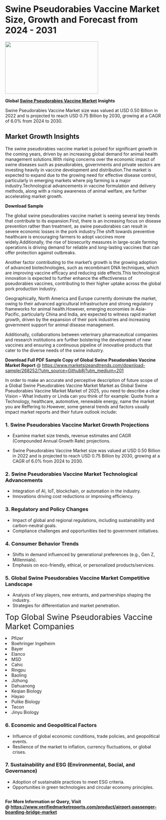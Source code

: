 <H1>Swine Pseudorabies Vaccine Market Size, Growth and Forecast from 2024 - 2031</H1><img class="aligncenter size-medium wp-image-584254" src="https://thirdeyenews.in/wp-content/uploads/2024/09/Global-Market-Research-300x168.jpeg" alt="" width="300" height="168" /><p><strong>Global&nbsp;<a href="https://www.marketsizeandtrends.com/download-sample/268252/?utm_source=Github8j?utm_medium=201">Swine Pseudorabies Vaccine Market</a> Insights</strong></p><p>Swine Pseudorabies Vaccine Market size was valued at USD 0.50 Billion in 2022 and is projected to reach USD 0.75 Billion by 2030, growing at a CAGR of 6.0% from 2024 to 2030.</p><p><h2>Market Growth Insights</h2> <p>The swine pseudorabies vaccine market is poised for significant growth in the coming years, driven by an increasing global demand for animal health management solutions.With rising concerns over the economic impact of swine diseases such as pseudorabies, governments and private sectors are investing heavily in vaccine development and distribution.The market is expected to expand due to the growing need for effective disease control, particularly in emerging markets where pig farming is a major industry.Technological advancements in vaccine formulation and delivery methods, along with a rising awareness of animal welfare, are further accelerating market growth.</p> <p><strong>Download Sample</strong></p> <p>The global swine pseudorabies vaccine market is seeing several key trends that contribute to its expansion.First, there is an increasing focus on disease prevention rather than treatment, as swine pseudorabies can result in severe economic losses in the pork industry.The shift towards preventive healthcare is encouraging farmers to adopt vaccines more widely.Additionally, the rise of biosecurity measures in large-scale farming operations is driving demand for reliable and long-lasting vaccines that can offer protection against outbreaks.</p> <p>Another factor contributing to the market’s growth is the growing adoption of advanced biotechnologies, such as recombinant DNA techniques, which are improving vaccine efficacy and reducing side effects.This technological innovation is expected to further enhance the effectiveness of pseudorabies vaccines, contributing to their higher uptake across the global pork production industry.</p> <p>Geographically, North America and Europe currently dominate the market, owing to their advanced agricultural infrastructure and strong regulatory frameworks for animal health.However, emerging economies in Asia-Pacific, particularly China and India, are expected to witness rapid market growth, driven by the expansion of their pork industries and increasing government support for animal disease management.</p> <p>Additionally, collaborations between veterinary pharmaceutical companies and research institutions are further bolstering the development of new vaccines and ensuring a continuous pipeline of innovative products that cater to the diverse needs of the swine industry.</p> <p><span class=""><strong>Download Full PDF Sample Copy of Global Swine Pseudorabies Vaccine Market Report</strong> @ <a href="https://www.marketsizeandtrends.com/download-sample/268252/?utm_source=Github8j?utm_medium=201" target="_blank">https://www.marketsizeandtrends.com/download-sample/268252/?utm_source=Github8j?utm_medium=201</a></span></p><p>In order to make an accurate and perceptive description of future scope of a Global&nbsp;Swine Pseudorabies Vaccine Market Market as Global&nbsp;Swine Pseudorabies Vaccine Market Market of 2025, you need to describe a clear Vision &ndash; What Industry or Linda can you think of for example: Quote from a Technology, healthcare, automotive, renewable energy, name the market you are Reffering to.However, some general trends and factors usually impact market reports and their future outlook include:</p><h3>1.&nbsp;<strong>Swine Pseudorabies Vaccine Market Growth Projections</strong></h3><ul><li>Examine market size trends, revenue estimates and CAGR (Compounded Annual Growth Rate) projections.</li><li><p>Swine Pseudorabies Vaccine Market size was valued at USD 0.50 Billion in 2022 and is projected to reach USD 0.75 Billion by 2030, growing at a CAGR of 6.0% from 2024 to 2030.</p></li></ul><h3>2.&nbsp;<strong>Swine Pseudorabies Vaccine Market Technological Advancements</strong></h3><ul><li>Integration of AI, IoT, blockchain, or automation in the industry.</li><li>Innovations driving cost reductions or improving efficiency.</li></ul><h3>3.&nbsp;<strong>Regulatory and Policy Changes</strong></h3><ul><li>Impact of global and regional regulations, including sustainability and carbon-neutral goals.</li><li>Compliance challenges and opportunities tied to government initiatives.</li></ul><h3>4.&nbsp;<strong>Consumer Behavior Trends</strong></h3><ul><li>Shifts in demand influenced by generational preferences (e.g., Gen Z, Millennials).</li><li>Emphasis on eco-friendly, ethical, or personalized products/services.</li></ul><h3>5.&nbsp;<strong>Global Swine Pseudorabies Vaccine Market Competitive Landscape</strong></h3><ul><li>Analysis of key players, new entrants, and partnerships shaping the industry.</li><li>Strategies for differentiation and market penetration.</li></ul><p data-pm-slice="1 1 []"><span style="color: inherit; font-family: inherit; font-size: 25px;">Top Global Swine Pseudorabies Vaccine Market Companies</span></p><div class="" data-test-id=""><p><li>Pfizer</li><li> Boehringer Ingelheim</li><li> Bayer</li><li> Elanco</li><li> MSD</li><li> Cahic</li><li> Ringpu</li><li> Baoling</li><li> Jizhong</li><li> Dahuanong</li><li> Keqian Biology</li><li> Hayao</li><li> Pulike Biology</li><li> Tecon</li><li> Jinyu Biology</li></p></div><h3>6.&nbsp;<strong>Economic and Geopolitical Factors</strong></h3><ul><li>Influence of global economic conditions, trade policies, and geopolitical events.</li><li>Resilience of the market to inflation, currency fluctuations, or global crises.</li></ul><h3>7.&nbsp;<strong>Sustainability and ESG (Environmental, Social, and Governance)</strong></h3><ul><li>Adoption of sustainable practices to meet ESG criteria.</li><li>Opportunities in green technologies and circular economy principles.</li></ul><h2><strong style="font-size: 14px;">For More Information or Query, Visit @&nbsp;</strong><a style="background-color: #ffffff; font-size: 14px;" href="https://www.marketsizeandtrends.com/report/swine-pseudorabies-vaccine-market/" target="_blank">https://www.verifiedmarketreports.com/product/airport-passenger-boarding-bridge-market</a></h2>